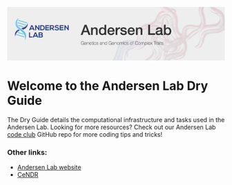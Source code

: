 ![welcome_image](img/welcome.png)

# Welcome to the Andersen Lab Dry Guide

The Dry Guide details the computational infrastructure and tasks used in the Andersen Lab. Looking for more resources? Check out our Andersen Lab [code club](https://github.com/AndersenLab/code_club) GitHub repo for more coding tips and tricks!

### Other links:
* [Andersen Lab website](https://andersenlab.org/)
* [CeNDR](https://elegansvariation.org)

